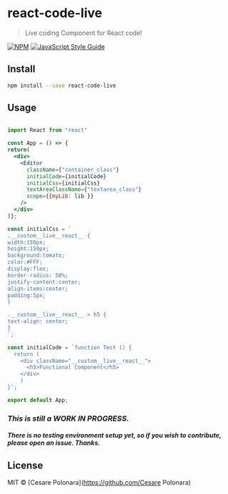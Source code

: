 # react-code-live

> Live coding Component for React code!

[![NPM](https://img.shields.io/npm/v/react-code-live.svg)](https://www.npmjs.com/package/react-code-live) [![JavaScript Style Guide](https://img.shields.io/badge/code_style-standard-brightgreen.svg)](https://standardjs.com)

## Install

```bash
npm install --save react-code-live
```

## Usage

```jsx

import React from "react"

const App = () => {
return(
  <div>
    <Editor
      className={"container_class"}
      initialCode={initialCode}
      initialCss={initialCss}
      textAreaClassName={"textarea_class"}
      scope={{myLib: lib }}
    />
  </div>
)};

const initialCss = `
.__custom__live__react__ {
width:150px;
height:150px;
background:tomato;
color:#FFF;
display:flex;
border-radius: 50%;
justify-content:center;
align-items:center;
padding:5px;
}

.__custom__live__react__ > h5 {
text-align: center;
}
`;

const initialCode = `function Test () {
  return (
    <div className="__custom__live__react__">
      <h5>Functional Component</h5>
    </div>
    )
}`;

export default App;
```

### *This is still a *WORK IN PROGRESS*.* 

##### There is no testing environment setup yet, so if you wish to contribute, please open an issue. Thanks.

## License

MIT © [Cesare Polonara](https://github.com/Cesare Polonara)
